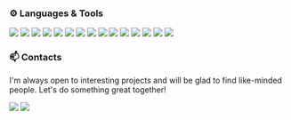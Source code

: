 ### ⚙️ Languages & Tools

<div>
<img src="https://img.shields.io/badge/HTML5-202723.svg?style=for-the-badge&logo=HTML5&logoColor=E34F26"/>
<img src="https://img.shields.io/badge/CSS3-202723.svg?style=for-the-badge&logo=CSS3&logoColor=1572B6"/>
<img src="https://img.shields.io/badge/SASS-202723.svg?style=for-the-badge&logo=SASS&logoColor=CC6699"/>
<img src="https://img.shields.io/badge/JavaScript-202723.svg?style=for-the-badge&logo=JavaScript&logoColor=F7DF1E"/>
<img src="https://img.shields.io/badge/React-202723.svg?style=for-the-badge&logo=React&logoColor=61DAFB"/>
<img src="https://img.shields.io/badge/TypeScript-202723.svg?style=for-the-badge&logo=TypeScript&logoColor=3178C6"/>
<img src="https://img.shields.io/badge/Node.js-202723.svg?style=for-the-badge&logo=nodedotjs&logoColor=5FA04E"/>
<img src="https://img.shields.io/badge/npm-202723.svg?style=for-the-badge&logo=npm&logoColor=CB3837"/>
<img src="https://img.shields.io/badge/gulp-202723.svg?style=for-the-badge&logo=gulp&logoColor=CF4647"/>
<img src="https://img.shields.io/badge/Webpack-202723.svg?style=for-the-badge&logo=Webpack&logoColor=8DD6F9"/>
<img src="https://img.shields.io/badge/Git-202723.svg?style=for-the-badge&logo=Git&logoColor=F05032"/>
<img src="https://img.shields.io/badge/GitHub-202723.svg?style=for-the-badge&logo=GitHub&logoColor=white"/>
<img src="https://img.shields.io/badge/Figma-202723.svg?style=for-the-badge&logo=Figma&logoColor=F24E1E"/>
<img src="https://img.shields.io/badge/Adobe%20Photoshop-202723.svg?style=for-the-badge&logo=Adobe-Photoshop&logoColor=31A8FF"/>
<img src="https://img.shields.io/badge/WordPress-202723.svg?style=for-the-badge&logo=WordPress&logoColor=21759B"/>
</div>

### 📫 Contacts
I'm always open to interesting projects and will be glad to find like-minded people. Let's do something great together!

<a href="mailto:f.sadykov@yahoo.com" target="_blank"><img src="https://img.shields.io/badge/Email-A482FF.svg?style=for-the-badge&logo=Mail.ru&logoColor=white"/></a>
<a href="https://t.me/farhad" target="_blank"><img src="https://img.shields.io/badge/Telegram-26A5E4.svg?style=for-the-badge&logo=Telegram&logoColor=white"/></a>
